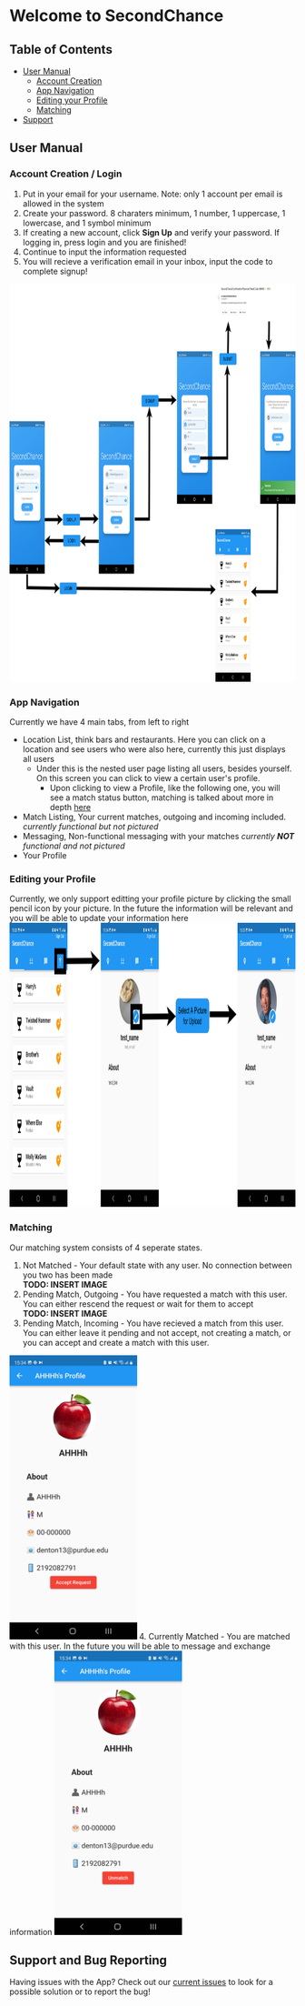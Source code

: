 # Welcome to SecondChance

## Table of Contents
* [User Manual](#manual)
   * [Account Creation](#account_creation)
   * [App Navigation](#app_navigation)
   * [Editing your Profile](#editting_profile)
   * [Matching](#matching)
* [Support](#support)

## User Manual <a name="manual"></a>

### Account Creation / Login <a name="account_creation"></a>
1. Put in your email for your username. Note: only 1 account per email is allowed in the system
2. Create your password.  8 charaters minimum, 1 number, 1 uppercase, 1 lowercase, and 1 symbol minimum   
3. If creating a new account, click **Sign Up** and verify your password.  If logging in, press login and you are finished!   
4. Continue to input the information requested   
5. You will recieve a verification email in your inbox, input the code to complete signup!         
<img src="assets/images/wireframe_login.jpg" height="700" alt="Login Wireframe Image">

### App Navigation <a name="app_navigation"></a>    
Currently we have 4 main tabs, from left to right    
* Location List, think bars and restaurants.  Here you can click on a location and see users who were also here, currently this just displays all users   
  * Under this is the nested user page listing all users, besides yourself.  On this screen you can click to view a certain user's profile.    
    * Upon clicking to view a Profile, like the following one, you will see a match status button, matching is talked about more in depth [here](#matching)    
* Match Listing, Your current matches, outgoing and incoming included.  _currently functional but not pictured_
* Messaging, Non-functional messaging with your matches _currently **NOT** functional and not pictured_    
* Your Profile  

### Editing your Profile <a name="editting_profile"></a>    
Currently, we only support editting your profile picture by clicking the small pencil icon by your picture.  In the future the information will be relevant and you will be able to update your information here    
<img src="assets/images/wireframe_profile_picture.jpg" height="500" alt="Profile Image">

### Matching <a name="matching"></a>
Our matching system consists of 4 seperate states.
1. Not Matched - Your default state with any user.  No connection between you two has been made    
  **TODO: INSERT IMAGE**
2. Pending Match, Outgoing - You have requested a match with this user.  You can either rescend the request or wait for them to accept    
  **TODO: INSERT IMAGE**
3. Pending Match, Incoming - You have recieved a match from this user.  You can either leave it pending and not accept, not creating a match, or you can accept and create a match with this user.    
  <img src="assets/images/match_example1.jpg" height="500" alt="Incoming Match Image">
4. Currently Matched - You are matched with this user.  In the future you will be able to message and exchange information    
  <img src="assets/images/match_example2.jpg" height="500" alt="Currently Matched Image">



## Support and Bug Reporting <a name="support"></a>

Having issues with the App?  Check out our [current issues](https://github.com/OSS-Second-Chance/SecondChance_Org/issues) to look for a possible solution or to report the bug!

